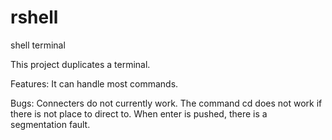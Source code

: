 # rshell
shell terminal

This project duplicates a terminal.

Features:
It can handle most commands.

Bugs:
Connecters do not currently work. The command cd does not work if there is not place to direct to. When enter is pushed, there is a segmentation fault.
